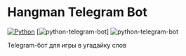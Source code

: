 # Hangman Telegram Bot

[![Python](https://img.shields.io/badge/Python-3.%2B-blue)](https://www.python.org/)
[![python-telegram-bot](https://img.shields.io/badge/python--telegram--bot-13.7-blue)]
![python-telegram-bot](https://raw.githubusercontent.com/python-telegram-bot/python-telegram-bot/master/docs/source/ptb_logo.png)

Telegram-бот для игры в угадайку слов
